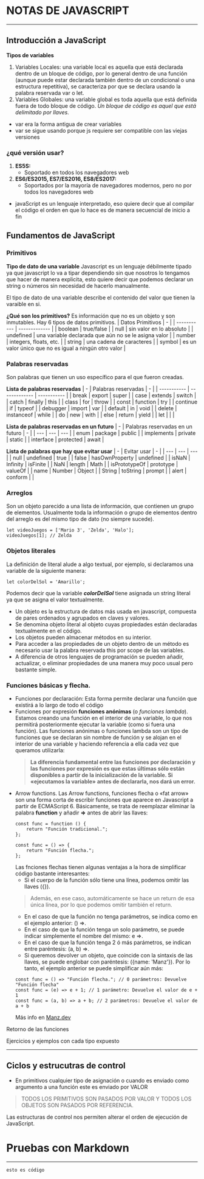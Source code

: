 # NOTAS DE JAVASCRIPT 
___
## Introducción a JavaScript
**Tipos de variables**
1. Variables Locales: una variable local es aquella que está declarada dentro de un bloque de código, por lo general dentro de una función (aunque puede estar declarada también dentro de un condicional o una estructura repetitiva), se caracteriza por que se declara usando la palabra reservada var o let.
2. Variables Globales: una variable global es toda aquella que está definida fuera de todo bloque de código.
*Un bloque de código es aquel que está delimitado por llaves.*
- var era la forma antigua de crear variables
- var se sigue usando porque js requiere ser compatible con las viejas versiones

### ¿qué versión usar?
1. **ES5S:**
    - Soportado en todos los navegadores web 
2. **ES6/ES2015, ES7/ES2016, ES8/ES2017:**
    - Soportados por la mayoría de navegadores modernos, pero no por todos los navegadores web

- javaScript es un lenguaje interpretado, eso quiere decir que al compilar el código el orden en que lo hace es de manera secuencial de inicio a fin

## Fundamentos de JavaScript

### Primitivos

**Tipo de dato de una variable**
Javascript es un lenguaje débilmente tipado ya que javascript lo va a tipar dependiendo sin que nosotros lo tengamos que hacer de manera explicita, esto quiere decir que podemos declarar un string o números sin necesidad de hacerlo manualmente.

El tipo de dato de una variable describe el contenido del valor que tienen la varaible en si. 


**¿Qué son los primitivos?**
Es información que no es un objeto y son inmutables.
Hay 6 tipos de datos primitivos.
| Datos Primitivos | - |
| ----------- | ------------- |
| boolean | true/false |
| null | sin valor en lo absoluto |
| undefined | una variable declarada que aún no se le asigna valor |
| number | integers, floats, etc. |
| string | una cadena de caracteres |
| symbol | es un valor único que no es igual a ningún otro valor |

### Palabras reservadas
Son palabras que tienen un uso específico para el que fueron creadas.

**Lista de palabras reservadas**
| - | Palabras reservadas | - |
| ----------- | ------------- | ----------- |
| break | export | super |
| case | extends | switch |
| catch | finally | this |
| class | for | throw |
| const | function | try |
| continue | if | typeof |
| debugger | import | var |
| default | in | void |
| delete | instanceof | while |
| do | new | with |
| else | return | yield |
| let | | |

**Lista de palabras reservadas en un futuro**
| - | Palabras reservadas en un futuro | - |
| --- | --- | --- |
| enum | package | public |
| implements | private | static |
| interface | protected | await |

**Lista de palabras que hay que evitar usar**
| - | Evitar usar | - |
| --- | --- | --- |
| null | undefined | true |
| false | hasOwnProperty | undefined |
| isNaN | Infinity | isFinite |
| NaN | length | Math |
| isPrototypeOf | prototype | valueOf |
| name | Number | Object |
| String | toString | prompt |
| alert | conform | |

### Arreglos
Son un objeto parecido a una lista de información, que contienen un grupo de elementos. Usualmente toda la información o grupo de elementos dentro del arreglo es del mismo tipo de dato (no siempre sucede).

~~~
let videoJuegos = ['Mario 3', 'Zelda', 'Halo'];
videoJuegos[1]; // Zelda
~~~

### Objetos literales
La definición de literal alude a algo textual, por ejemplo, si declaramos una variable de la siguiente manera:
~~~
let colorDelSol = 'Amarillo';
~~~

Podemos decir que la variable ***colorDelSol*** tiene asignada un string literal ya que se asigna el valor textualmente.

- Un objeto es la estructura de datos más usada en javascript, compuesta de pares ordenados y agrupados en claves y valores.
- Se denomina objeto literal al objeto cuyas propiedades están declaradas textualmente en el código.
- Los objetos pueden almacenar métodos en su interior.
- Para acceder a las propiedades de un objeto dentro de un método es necesario usar la palabra reservada this por scope de las variables.
- A diferencia de otros lenguajes de programación se pueden añadir, actualizar, o eliminar propiedades de una manera muy poco usual pero bastante simple.

### Funciones básicas y flecha.
- Funciones por declaración:
    Esta forma permite declarar una función que existirá a lo largo de todo el código
- Funciones por expresión **funciones anónimas** (o *funciones lambda*).
    Estamos creando una función en el interior de una variable, lo que nos permitirá posteriormente ejecutar la variable (como si fuera una función).
    Las funciones anónimas o funciones lambda son un tipo de funciones que se declaran sin nombre de función y se alojan en el interior de una variable y haciendo referencia a ella cada vez que queramos utilizarla:
    > **La diferencia fundamental entre las funciones por declaración y las funciones por expresión es que estas últimas sólo están disponibles a partir de la inicialización de la variable. Si «ejecutamos la variable» antes de declararla, nos dará un error.**
- Arrow functions.
    Las Arrow functions, funciones flecha o «fat arrow» son una forma corta de escribir funciones que aparece en Javascript a partir de ECMAScript 6. Básicamente, se trata de reemplazar eliminar la palabra **function** y añadir **=>** antes de abrir las llaves:
    ~~~
    const func = function () {
        return "Función tradicional.";
    };

    const func = () => {
        return "Función flecha.";
    };
    ~~~
    Las fnciones flechas tienen algunas ventajas a la hora de simplificar código bastante interesantes:
    - Si el cuerpo de la función sólo tiene una línea, podemos omitir las llaves ({}).
    > Además, en ese caso, automáticamente se hace un return de esa única línea, por lo que podemos omitir también el return.
    - En el caso de que la función no tenga parámetros, se indica como en el ejemplo anterior: () =>.
    - En el caso de que la función tenga un solo parámetro, se puede indicar simplemente el nombre del mismo: e =>.
    - En el caso de que la función tenga 2 ó más parámetros, se indican entre paréntesis: (a, b) =>.
    - Si queremos devolver un objeto, que coincide con la sintaxis de las llaves, se puede englobar con paréntesis: ({name: 'Manz'}).
    Por lo tanto, el ejemplo anterior se puede simplificar aún más:
    ~~~
    const func = () => "Función flecha."; // 0 parámetros: Devuelve "Función flecha"
    const func = (e) => e + 1; // 1 parámetro: Devuelve el valor de e + 1
    const func = (a, b) => a + b; // 2 parámetros: Devuelve el valor de a + b
    ~~~
    Más info en [Manz.dev](https://lenguajejs.com/javascript/fundamentos/funciones/)

Retorno de las funciones

Ejercicios y ejemplos con cada tipo expuesto

___
## Ciclos y estrucutras de control
- En primitivos cualquier tipo de asignación o cuando es enviado como argumento a una función este es enviado por VALOR 
> TODOS LOS PRIMITIVOS SON PASADOS POR VALOR Y TODOS LOS OBJETOS SON PASADOS POR REFERENCIA.

Las estructuras de control nos permiten alterar el orden de ejecución de JavaScript.


# Pruebas con Markdown
___
~~~~
esto es código
~~~~
